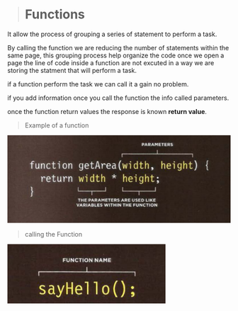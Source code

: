 > # Functions

It allow the process of grouping a series of  statement  to perform a task.

By calling the function we are reducing the number of  statements  within the same page, this grouping process help organize the code once we open a page the line of code inside a function are not excuted in a way we are storing the statment that will perform a task.

if a function perform the task we can call it a gain no problem.

if you add information  once  you call the function the info called parameters.

once the function return values the  response  is known **return value**.

> Example of a function

![](read06.PNG)

> calling the Function 

![](06read2.PNG)